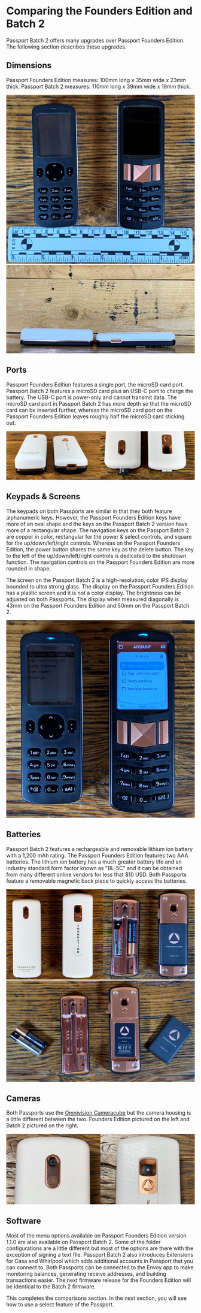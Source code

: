 # Comparing the Founders Edition and Batch 2
Passport Batch 2 offers many upgrades over Passport Founders Edition. The following section describes these upgrades.

## Dimensions
Passport Founders Edition measures: 100mm long x 35mm wide x 23mm thick. 
Passport Batch 2 measures: 110mm long x 39mm wide x 19mm thick. 

<p align="center">
  <img src="assets/compare_01.jpg">
  <img src="assets/compare_02.jpg">
</p>
  
## Ports
Passport Founders Edition features a single port, the microSD card port. Passport Batch 2 features a microSD card plus an USB-C port to charge the battery. The USB-C port is power-only and cannot transmit data. The microSD card port in Passport Batch 2 has more depth so that the microSD card can be inserted further, whereas the microSD card port on the Passport Founders Edition leaves roughly half the microSD card sticking out. 

<p align="center">
  <img src="assets/compare_03.jpg">
</p>  

## Keypads & Screens
The keypads on both Passports are similar in that they both feature alphanumeric keys. However, the Passport Founders Edition keys have more of an oval shape and the keys on the Passport Batch 2 version have more of a rectangular shape. The navigation keys on the Passport Batch 2 are copper in color, rectangular for the power & select controls, and square for the up/down/left/right controls. Whereas on the Passport Founders Edition, the power button shares the same key as the delete button. The key to the left of the up/down/left/right controls is dedicated to the shutdown function. The navigation controls on the Passport Founders Edition are more rounded in shape. 

The screen on the Passport Batch 2 is a high-resolution, color IPS display bounded to ultra strong glass. The display on the Passport Founders Edition has a plastic screen and it is not a color display. The brightness can be adjusted on both Passports. The display when measured diagonally is 43mm on the Passport Founders Edition and 50mm on the Passport Batch 2.  

<p align="center">
  <img src="assets/compare_04.jpg">
</p> 

## Batteries
Passport Batch 2 features a rechargeable and removable lithium ion battery with a 1,200 mAh rating. The Passport Founders Edition features two AAA batteries. The lithium ion battery has a much greater battery life and an industry standard form factor known as "BL-5C" and it can be obtained from many different online vendors for less that $10 USD. Both Passports feature a removable magnetic back piece to quickly access the batteries. 

<p align="center">
  <img src="assets/compare_05.jpg">
  <img src="assets/compare_06.jpg">
</p>

## Cameras
Both Passports use the [Omnivision Cameracube](https://www.ovt.com/technologies/cameracubechip/) but the camera housing is a little different between the two. Founders Edition pictured on the left and Batch 2 pictured on the right.

<p align="center">
  <img src="assets/compare_07.jpg">
</p>

## Software
Most of the menu options available on Passport Founders Edition version 1.1.0 are also available on Passport Batch 2. Some of the folder configurations are a little different but most of the options are there with the exception of signing a text file. Passport Batch 2 also introduces Extensions for Casa and Whirlpool which adds additional accounts in Passport that you can connect to. Both Passports can be connected to the Envoy app to make monitoring balances, generating receive addresses, and building transactions easier. The next firmware release for the Founders Edition will be identical to the Batch 2 firmware. 

This completes the comparisons section. In the next section, you will see how to use a select feature of the Passport. 
